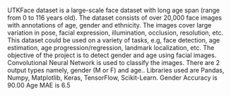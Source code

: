 UTKFace dataset is a large-scale face dataset with long age span (range from 0 to 116 years old). The dataset consists of over 20,000 face images with annotations of age, gender and ethnicity. The images cover large variation in pose, facial expression, illumination, occlusion, resolution, etc. This dataset could be used on a variety of tasks, e.g, face detection, age estimation, age progression/regression, landmark localization, etc. The objective of the project is to detect gender and age using facial images. Convolutional Neural Network is used to classify the images. There are 2 output types namely, gender (M or F) and age.. Libraries used are Pandas, Numpy, Matplotlib, Keras, TensorFlow, Scikit-Learn. Gender Accuracy is 90.00 Age MAE is 6.5
